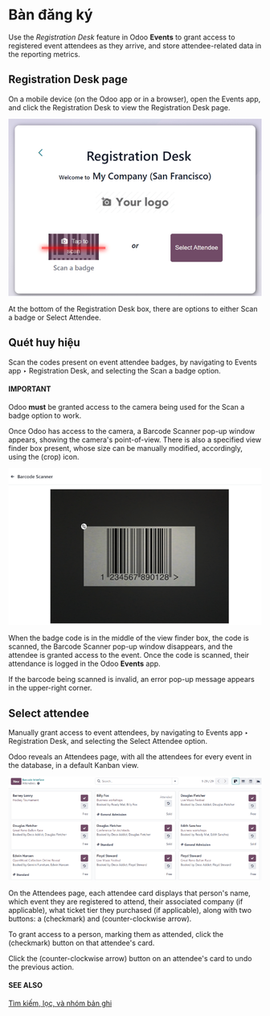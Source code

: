 # Bàn đăng ký

Use the *Registration Desk* feature in Odoo **Events** to grant access to registered event attendees
as they arrive, and store attendee-related data in the reporting metrics.

## Registration Desk page

On a mobile device (on the Odoo app or in a browser), open the Events app, and
click the Registration Desk to view the Registration Desk page.

![The Registration Desk page in the Odoo Events application.](../../../.gitbook/assets/registration-desk-page.png)

At the bottom of the Registration Desk box, there are options to either Scan
a badge or Select Attendee.

## Quét huy hiệu

Scan the codes present on event attendee badges, by navigating to Events app ‣
Registration Desk, and selecting the Scan a badge option.

#### IMPORTANT
Odoo **must** be granted access to the camera being used for the Scan a badge option
to work.

Once Odoo has access to the camera, a Barcode Scanner pop-up window appears, showing the
camera's point-of-view. There is also a specified view finder box present, whose size can be
manually modified, accordingly, using the <i class="fa fa-crop"></i> (crop) icon.

![The Barcode Scanner window of the Registration Desk in the Odoo Events application.](../../../.gitbook/assets/barcode-scanner-window.png)

When the badge code is in the middle of the view finder box, the code is scanned, the
Barcode Scanner pop-up window disappears, and the attendee is granted access to the
event. Once the code is scanned, their attendance is logged in the Odoo **Events** app.

If the barcode being scanned is invalid, an error pop-up message appears in the upper-right corner.

## Select attendee

Manually grant access to event attendees, by navigating to Events app ‣
Registration Desk, and selecting the Select Attendee option.

Odoo reveals an Attendees page, with all the attendees for every event in the database,
in a default <i class="oi oi-view-kanban"></i> Kanban view.

![The Attendees page, via the Registration Desk, located in the Odoo Events application.](../../../.gitbook/assets/attendees-page.png)

On the Attendees page, each attendee card displays that person's name, which event they
are registered to attend, their associated company (if applicable), what ticket tier they purchased
(if applicable), along with two buttons: a <i class="fa fa-check"></i> (checkmark) and
<i class="fa fa-undo"></i> (counter-clockwise arrow).

To grant access to a person, marking them as attended, click the <i class="fa fa-check"></i>
(checkmark) button on that attendee's card.

Click the <i class="fa fa-undo"></i> (counter-clockwise arrow) button on an attendee's card to undo
the previous action.

#### SEE ALSO
[Tìm kiếm, lọc, và nhóm bản ghi](../../essentials/search.md)
